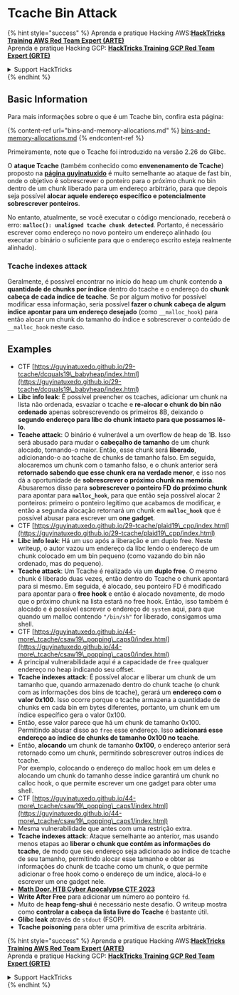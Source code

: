 # Tcache Bin Attack

{% hint style="success" %}
Aprenda e pratique Hacking AWS:<img src="/.gitbook/assets/arte.png" alt="" data-size="line">[**HackTricks Training AWS Red Team Expert (ARTE)**](https://training.hacktricks.xyz/courses/arte)<img src="/.gitbook/assets/arte.png" alt="" data-size="line">\
Aprenda e pratique Hacking GCP: <img src="/.gitbook/assets/grte.png" alt="" data-size="line">[**HackTricks Training GCP Red Team Expert (GRTE)**<img src="/.gitbook/assets/grte.png" alt="" data-size="line">](https://training.hacktricks.xyz/courses/grte)

<details>

<summary>Support HackTricks</summary>

* Confira os [**planos de assinatura**](https://github.com/sponsors/carlospolop)!
* **Junte-se ao** 💬 [**grupo do Discord**](https://discord.gg/hRep4RUj7f) ou ao [**grupo do telegram**](https://t.me/peass) ou **siga**-nos no **Twitter** 🐦 [**@hacktricks\_live**](https://twitter.com/hacktricks\_live)**.**
* **Compartilhe truques de hacking enviando PRs para o** [**HackTricks**](https://github.com/carlospolop/hacktricks) e [**HackTricks Cloud**](https://github.com/carlospolop/hacktricks-cloud) repositórios do github.

</details>
{% endhint %}

## Basic Information

Para mais informações sobre o que é um Tcache bin, confira esta página:

{% content-ref url="bins-and-memory-allocations.md" %}
[bins-and-memory-allocations.md](bins-and-memory-allocations.md)
{% endcontent-ref %}

Primeiramente, note que o Tcache foi introduzido na versão 2.26 do Glibc.

O **ataque Tcache** (também conhecido como **envenenamento de Tcache**) proposto na [**página guyinatuxido**](https://guyinatuxedo.github.io/29-tcache/tcache\_explanation/index.html) é muito semelhante ao ataque de fast bin, onde o objetivo é sobrescrever o ponteiro para o próximo chunk no bin dentro de um chunk liberado para um endereço arbitrário, para que depois seja possível **alocar aquele endereço específico e potencialmente sobrescrever ponteiros**.

No entanto, atualmente, se você executar o código mencionado, receberá o erro: **`malloc(): unaligned tcache chunk detected`**. Portanto, é necessário escrever como endereço no novo ponteiro um endereço alinhado (ou executar o binário o suficiente para que o endereço escrito esteja realmente alinhado).

### Tcache indexes attack

Geralmente, é possível encontrar no início do heap um chunk contendo a **quantidade de chunks por índice** dentro do tcache e o endereço do **chunk cabeça de cada índice de tcache**. Se por algum motivo for possível modificar essa informação, seria possível **fazer o chunk cabeça de algum índice apontar para um endereço desejado** (como `__malloc_hook`) para então alocar um chunk do tamanho do índice e sobrescrever o conteúdo de `__malloc_hook` neste caso.

## Examples

* CTF [https://guyinatuxedo.github.io/29-tcache/dcquals19\_babyheap/index.html](https://guyinatuxedo.github.io/29-tcache/dcquals19\_babyheap/index.html)
* **Libc info leak**: É possível preencher os tcaches, adicionar um chunk na lista não ordenada, esvaziar o tcache e **re-alocar o chunk do bin não ordenado** apenas sobrescrevendo os primeiros 8B, deixando o **segundo endereço para libc do chunk intacto para que possamos lê-lo**.
* **Tcache attack**: O binário é vulnerável a um overflow de heap de 1B. Isso será abusado para mudar o **cabeçalho de tamanho** de um chunk alocado, tornando-o maior. Então, esse chunk será **liberado**, adicionando-o ao tcache de chunks de tamanho falso. Em seguida, alocaremos um chunk com o tamanho falso, e o chunk anterior será **retornado sabendo que esse chunk era na verdade menor**, e isso nos dá a oportunidade de **sobrescrever o próximo chunk na memória**.\
Abusaremos disso para **sobrescrever o ponteiro FD do próximo chunk** para apontar para **`malloc_hook`**, para que então seja possível alocar 2 ponteiros: primeiro o ponteiro legítimo que acabamos de modificar, e então a segunda alocação retornará um chunk em **`malloc_hook`** que é possível abusar para escrever um **one gadget**.
* CTF [https://guyinatuxedo.github.io/29-tcache/plaid19\_cpp/index.html](https://guyinatuxedo.github.io/29-tcache/plaid19\_cpp/index.html)
* **Libc info leak**: Há um uso após a liberação e um duplo free. Neste writeup, o autor vazou um endereço da libc lendo o endereço de um chunk colocado em um bin pequeno (como vazando do bin não ordenado, mas do pequeno).
* **Tcache attack**: Um Tcache é realizado via um **duplo free**. O mesmo chunk é liberado duas vezes, então dentro do Tcache o chunk apontará para si mesmo. Em seguida, é alocado, seu ponteiro FD é modificado para apontar para o **free hook** e então é alocado novamente, de modo que o próximo chunk na lista estará no free hook. Então, isso também é alocado e é possível escrever o endereço de `system` aqui, para que quando um malloc contendo `"/bin/sh"` for liberado, consigamos uma shell.
* CTF [https://guyinatuxedo.github.io/44-more\_tcache/csaw19\_popping\_caps0/index.html](https://guyinatuxedo.github.io/44-more\_tcache/csaw19\_popping\_caps0/index.html)
* A principal vulnerabilidade aqui é a capacidade de `free` qualquer endereço no heap indicando seu offset.
* **Tcache indexes attack**: É possível alocar e liberar um chunk de um tamanho que, quando armazenado dentro do chunk tcache (o chunk com as informações dos bins de tcache), gerará um **endereço com o valor 0x100**. Isso ocorre porque o tcache armazena a quantidade de chunks em cada bin em bytes diferentes, portanto, um chunk em um índice específico gera o valor 0x100.
* Então, esse valor parece que há um chunk de tamanho 0x100. Permitindo abusar disso ao `free` esse endereço. Isso **adicionará esse endereço ao índice de chunks de tamanho 0x100 no tcache**.
* Então, **alocando** um chunk de tamanho **0x100**, o endereço anterior será retornado como um chunk, permitindo sobrescrever outros índices de tcache.\
Por exemplo, colocando o endereço do malloc hook em um deles e alocando um chunk do tamanho desse índice garantirá um chunk no calloc hook, o que permite escrever um one gadget para obter uma shell.
* CTF [https://guyinatuxedo.github.io/44-more\_tcache/csaw19\_popping\_caps1/index.html](https://guyinatuxedo.github.io/44-more\_tcache/csaw19\_popping\_caps1/index.html)
* Mesma vulnerabilidade que antes com uma restrição extra.
* **Tcache indexes attack**: Ataque semelhante ao anterior, mas usando menos etapas ao **liberar o chunk que contém as informações do tcache**, de modo que seu endereço seja adicionado ao índice de tcache de seu tamanho, permitindo alocar esse tamanho e obter as informações do chunk de tcache como um chunk, o que permite adicionar o free hook como o endereço de um índice, alocá-lo e escrever um one gadget nele.
* [**Math Door. HTB Cyber Apocalypse CTF 2023**](https://7rocky.github.io/en/ctf/other/htb-cyber-apocalypse/math-door/)
* **Write After Free** para adicionar um número ao ponteiro `fd`.
* Muito de **heap feng-shui** é necessário neste desafio. O writeup mostra como **controlar a cabeça da lista livre do Tcache** é bastante útil.
* **Glibc leak** através de `stdout` (FSOP).
* **Tcache poisoning** para obter uma primitiva de escrita arbitrária.

{% hint style="success" %}
Aprenda e pratique Hacking AWS:<img src="/.gitbook/assets/arte.png" alt="" data-size="line">[**HackTricks Training AWS Red Team Expert (ARTE)**](https://training.hacktricks.xyz/courses/arte)<img src="/.gitbook/assets/arte.png" alt="" data-size="line">\
Aprenda e pratique Hacking GCP: <img src="/.gitbook/assets/grte.png" alt="" data-size="line">[**HackTricks Training GCP Red Team Expert (GRTE)**<img src="/.gitbook/assets/grte.png" alt="" data-size="line">](https://training.hacktricks.xyz/courses/grte)

<details>

<summary>Support HackTricks</summary>

* Confira os [**planos de assinatura**](https://github.com/sponsors/carlospolop)!
* **Junte-se ao** 💬 [**grupo do Discord**](https://discord.gg/hRep4RUj7f) ou ao [**grupo do telegram**](https://t.me/peass) ou **siga**-nos no **Twitter** 🐦 [**@hacktricks\_live**](https://twitter.com/hacktricks\_live)**.**
* **Compartilhe truques de hacking enviando PRs para o** [**HackTricks**](https://github.com/carlospolop/hacktricks) e [**HackTricks Cloud**](https://github.com/carlospolop/hacktricks-cloud) repositórios do github.

</details>
{% endhint %}
